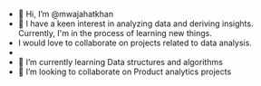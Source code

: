 - 👋 Hi, I’m @mwajahatkhan
- 👀 I have a keen interest in analyzing data and deriving insights. Currently, I'm in the process of learning new things.
-  I would love to collaborate on projects related to data analysis.
- 
- 🌱 I’m currently learning Data structures and algorithms
- 💞️ I’m looking to collaborate on Product analytics projects
<!---
mwajahatkhan/mwajahatkhan is a ✨ special ✨ repository because its `README.md` (this file) appears on your GitHub profile.
You can click the Preview link to take a look at your changes.
--->
